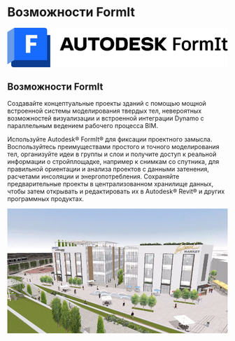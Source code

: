 # Возможности FormIt

![](<../.gitbook/assets/formit intro hero image.png>)

## Возможности FormIt

Создавайте концептуальные проекты зданий с помощью мощной встроенной системы моделирования твердых тел, невероятных возможностей визуализации и встроенной интеграции Dynamo с параллельным ведением рабочего процесса BIM.

Используйте Autodesk® FormIt® для фиксации проектного замысла. Воспользуйтесь преимуществами простого и точного моделирования тел, организуйте идеи в группы и слои и получите доступ к реальной информации о стройплощадке, например к снимкам со спутника, для правильной ориентации и анализа проектов с данными затенения, расчетами инсоляции и энергопотребления. Сохраняйте предварительные проекты в централизованном хранилище данных, чтобы затем открывать и редактировать их в Autodesk® Revit® и других программных продуктах.

![](../.gitbook/assets/formit-capabilities.png)

